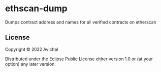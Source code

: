 # ethscan-dump

Dumps contract address and names for all verified contracts on etherscan


## License

Copyright © 2022 Avichal

Distributed under the Eclipse Public License either version 1.0 or (at
your option) any later version.
